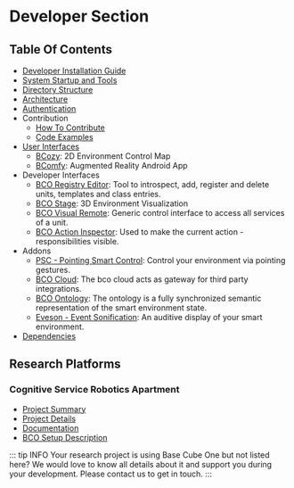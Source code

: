 ---
---

# Developer Section

## Table Of Contents

* [Developer Installation Guide](installation.md)
* [System Startup and Tools](startup-tools.md)
* [Directory Structure](directory-structure.md)
* [Architecture](architecture.md)
* [Authentication](authentication/README.md)
* Contribution
  * [How To Contribute](contribution.md)
  * [Code Examples](code-examples.md)
* [User Interfaces](ui/README.md)
  * [BCozy](ui/bcozy.md): 2D Environment Control Map 
  * [BComfy](ui/bcomfy.md): Augmented Reality Android App
* Developer Interfaces
  * [BCO Registry Editor](ui/bco-registry-editor.md): Tool to introspect, add, register and delete units, templates and class entries. 
  * [BCO Stage](https://www.techfak.uni-bielefeld.de/csra/nightly/components/pointing_smart_control.html): 3D Environment Visualization
  * [BCO Visual Remote](ui/bco-visual-remote): Generic control interface to access all services of a unit.
  * [BCO Action Inspector](ui/bco-action-inspector.md): Used to make the current action - responsibilities visible.
* Addons
  * [PSC - Pointing Smart Control](addon/bco-psc.md): Control your environment via pointing gestures.
  * [BCO Cloud](addon/bco-cloud.md): The bco cloud acts as gateway for third party integrations.
  * [BCO Ontology](addon/bco-ontology.md): The ontology is a fully synchronized semantic representation of the smart environment state.
  * [Eveson - Event Sonification](addon/bco-eveson.md): An auditive display of your smart environment.
* [Dependencies](dependencies.md)

## Research Platforms

### Cognitive Service Robotics Apartment

* [Project Summary](https://www.cit-ec.de/en/csra)
* [Project Details](https://cit-ec.de/de/cognitive-service-robotics-apartment-ambient-host)
* [Documentation](http://www.techfak.uni-bielefeld.de/techfak/csra)
* [BCO Setup Description](http://www.techfak.uni-bielefeld.de/techfak/csra/nightly/components/bco.html)

::: tip INFO
Your research project is using Base Cube One but not listed here?
We would love to know all details about it and support you during your development.
Please contact us to get in touch.
:::



